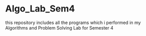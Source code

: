 # Algo_Lab_Sem4
this repository includes all the programs which i performed in my Algorithms and Problem Solving Lab for Semester 4
